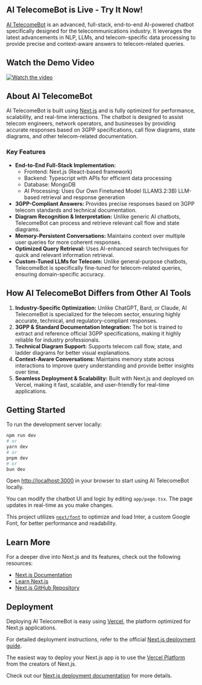 


## AI TelecomeBot is Live - Try It Now!
[AI TelecomeBot](https://tele-radcom-bot.vercel.app/) is an advanced, full-stack, end-to-end AI-powered chatbot specifically designed for the telecommunications industry. It leverages the latest advancements in NLP, LLMs, and telecom-specific data processing to provide precise and context-aware answers to telecom-related queries.

## Watch the Demo Video
[![Watch the video](https://img.youtube.com/vi/Jqi-045sJFo/0.jpg)](https://youtu.be/Jqi-045sJFo)

## About AI TelecomeBot
AI TelecomeBot is built using [Next.js](https://nextjs.org/) and is fully optimized for performance, scalability, and real-time interactions. The chatbot is designed to assist telecom engineers, network operators, and businesses by providing accurate responses based on 3GPP specifications, call flow diagrams, state diagrams, and other telecom-related documentation.

### Key Features
- **End-to-End Full-Stack Implementation:**
  - Frontend: Next.js (React-based framework)
  - Backend: Typescript with APIs for efficient data processing
  - Database: MongoDB 
  - AI Processing: Uses Our Own Finetuned Model (LLAM3.2:3B)  LLM-based retrieval and response generation
- **3GPP-Compliant Answers:** Provides precise responses based on 3GPP telecom standards and technical documentation.
- **Diagram Recognition & Interpretation:** Unlike generic AI chatbots, TelecomeBot can process and retrieve relevant call flow and state diagrams.
- **Memory-Persistent Conversations:** Maintains context over multiple user queries for more coherent responses.
- **Optimized Query Retrieval:** Uses AI-enhanced search techniques for quick and relevant information retrieval.
- **Custom-Tuned LLMs for Telecom:** Unlike general-purpose chatbots, TelecomeBot is specifically fine-tuned for telecom-related queries, ensuring domain-specific accuracy.

## How AI TelecomeBot Differs from Other AI Tools
1. **Industry-Specific Optimization:** Unlike ChatGPT, Bard, or Claude, AI TelecomeBot is specialized for the telecom sector, ensuring highly accurate, technical, and regulatory-compliant responses.
2. **3GPP & Standard Documentation Integration:** The bot is trained to extract and reference official 3GPP specifications, making it highly reliable for industry professionals.
3. **Technical Diagram Support:** Supports telecom call flow, state, and ladder diagrams for better visual explanations.
4. **Context-Aware Conversations:** Maintains memory state across interactions to improve query understanding and provide better insights over time.
5. **Seamless Deployment & Scalability:** Built with Next.js and deployed on Vercel, making it fast, scalable, and user-friendly for real-time applications.

## Getting Started
To run the development server locally:
```bash
npm run dev
# or
yarn dev
# or
pnpm dev
# or
bun dev
```
Open [http://localhost:3000](http://localhost:3000) in your browser to start using AI TelecomeBot locally.

You can modify the chatbot UI and logic by editing `app/page.tsx`. The page updates in real-time as you make changes.

This project utilizes [`next/font`](https://nextjs.org/docs/basic-features/font-optimization) to optimize and load Inter, a custom Google Font, for better performance and readability.

## Learn More
For a deeper dive into Next.js and its features, check out the following resources:
- [Next.js Documentation](https://nextjs.org/docs)
- [Learn Next.js](https://nextjs.org/learn)
- [Next.js GitHub Repository](https://github.com/vercel/next.js)

## Deployment
Deploying AI TelecomeBot is easy using [Vercel](https://vercel.com/new?utm_medium=default-template&filter=next.js&utm_source=create-next-app&utm_campaign=create-next-app-readme), the platform optimized for Next.js applications.

For detailed deployment instructions, refer to the official [Next.js deployment guide](https://nextjs.org/docs/deployment).





The easiest way to deploy your Next.js app is to use the [Vercel Platform](https://vercel.com/new?utm_medium=default-template&filter=next.js&utm_source=create-next-app&utm_campaign=create-next-app-readme) from the creators of Next.js.

Check out our [Next.js deployment documentation](https://nextjs.org/docs/deployment) for more details.
